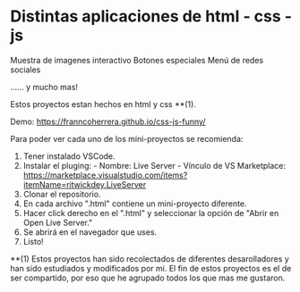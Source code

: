 # Distintas aplicaciones de html - css - js
Muestra de imagenes interactivo
Botones especiales
Menú de redes sociales


...... y mucho mas!

Estos proyectos estan hechos en html y css **(1). 

Demo: https://franncoherrera.github.io/css-js-funny/

Para poder ver cada uno de los mini-proyectos se recomienda:

  1. Tener instalado VSCode.
  2. Instalar el pluging:
    - Nombre: Live Server
    - Vínculo de VS Marketplace: https://marketplace.visualstudio.com/items?itemName=ritwickdey.LiveServer
  3. Clonar el repositorio.
  4. En cada archivo ".html" contiene un mini-proyecto diferente.
  5. Hacer click derecho en el ".html" y seleccionar la opción de "Abrir en Open Live Server."
  6. Se abrirá en el navegador que uses.
  7. Listo!


**(1) Estos proyectos han sido recolectados de diferentes desarolladores y han sido estudiados y modificados por mi. El fin de estos proyectos es el de ser compartido, por eso que he agrupado todos los que mas me gustaron.
